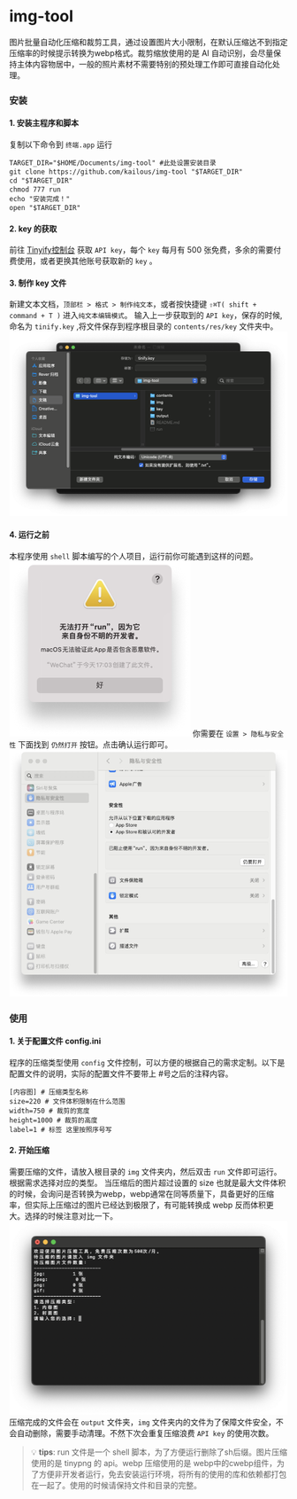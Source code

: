 # img-tool
图片批量自动化压缩和裁剪工具，通过设置图片大小限制，在默认压缩达不到指定压缩率的时候提示转换为webp格式。裁剪缩放使用的是 AI 自动识别，会尽量保持主体内容物居中，一般的照片素材不需要特别的预处理工作即可直接自动化处理。
### 安装
#### 1. 安装主程序和脚本
复制以下命令到 `终端.app` 运行
```shell
TARGET_DIR="$HOME/Documents/img-tool" #此处设置安装目录
git clone https://github.com/kailous/img-tool "$TARGET_DIR"
cd "$TARGET_DIR"
chmod 777 run
echo "安装完成！"
open "$TARGET_DIR"
```
#### 2. key 的获取
前往 [Tinyify控制台](https://tinify.com/dashboard/api) 获取 `API key`，每个 `key` 每月有 500 张免费，多余的需要付费使用，或者更换其他账号获取新的 `key` 。

#### 3. 制作 key 文件
新建文本文档，`顶部栏 > 格式 > 制作纯文本`，或者按快捷键 `⇧⌘T( shift + command + T )` 进入`纯文本编辑模式`。
输入上一步获取到的 `API key`，保存的时候,命名为 `tinify.key` ,将文件保存到程序根目录的 `contents/res/key` 文件夹中。
![保存tinify.key文件到 key文件夹](README/保存key文件.png)

#### 4. 运行之前
本程序使用 `shell` 脚本编写的个人项目，运行前你可能遇到这样的问题。
![不明开发者](README/不明开发者.png)
你需要在 `设置 > 隐私与安全性` 下面找到 `仍然打开` 按钮。点击确认运行即可。
![仍然打开](README/解决方法.png)
### 使用
#### 1. 关于配置文件 config.ini
程序的压缩类型使用 `config` 文件控制，可以方便的根据自己的需求定制。以下是配置文件的说明，实际的配置文件不要带上 #号之后的注释内容。

```shell
[内容图] # 压缩类型名称
size=220 # 文件体积限制在什么范围
width=750 # 裁剪的宽度
height=1000 # 裁剪的高度
label=1 # 标签 这里按照序号写
```
#### 2. 开始压缩
需要压缩的文件，请放入根目录的 `img` 文件夹内，然后双击 `run` 文件即可运行。根据需求选择对应的类型。
当压缩后的图片超过设置的 size 也就是最大文件体积的时候，会询问是否转换为webp，webp通常在同等质量下，具备更好的压缩率，但实际上压缩过的图片已经达到极限了，有可能转换成 webp 反而体积更大。选择的时候注意对比一下。
![run](README/run.png)
压缩完成的文件会在 `output` 文件夹，`img` 文件夹内的文件为了保障文件安全，不会自动删除，需要手动清理。不然下次会重复压缩浪费 `API key` 的使用次数。

> 💡 **tips**: run 文件是一个 shell 脚本，为了方便运行删除了sh后缀。图片压缩使用的是 tinypng 的 api。webp 压缩使用的是 webp中的cwebp组件，为了方便非开发者运行，免去安装运行环境，将所有的使用的库和依赖都打包在一起了。使用的时候请保持文件和目录的完整。